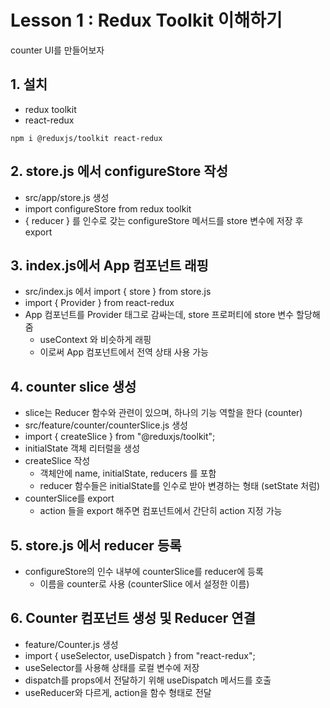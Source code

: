 # Lesson 1 : Redux Toolkit 이해하기
counter UI를 만들어보자
## 1. 설치
- redux toolkit
- react-redux
```
npm i @reduxjs/toolkit react-redux
```
## 2. store.js 에서 configureStore 작성
- src/app/store.js 생성
- import configureStore from redux toolkit
- { reducer } 를 인수로 갖는 configureStore 메서드를 store 변수에 저장 후 export

## 3. index.js에서 App 컴포넌트 래핑
- src/index.js 에서 import { store } from store.js
- import { Provider } from react-redux
- App 컴포넌트를 Provider 태그로 감싸는데, store 프로퍼티에 store 변수 할당해줌
  - useContext 와 비슷하게 래핑
  - 이로써 App 컴포넌트에서 전역 상태 사용 가능

## 4. counter slice 생성
- slice는 Reducer 함수와 관련이 있으며, 하나의 기능 역할을 한다 (counter)
- src/feature/counter/counterSlice.js 생성
- import { createSlice } from "@reduxjs/toolkit";
- initialState 객체 리터럴을 생성
- createSlice 작성
  - 객체안에 name, initialState, reducers 를 포함
  - reducer 함수들은 initialState를 인수로 받아 변경하는 형태 (setState 처럼)
- counterSlice를 export
  - action 들을 export 해주면 컴포넌트에서 간단히 action 지정 가능

## 5. store.js 에서 reducer 등록
- configureStore의 인수 내부에 counterSlice를 reducer에 등록
  - 이름을 counter로 사용 (counterSlice 에서 설정한 이름)

## 6. Counter 컴포넌트 생성 및 Reducer 연결
- feature/Counter.js 생성
- import { useSelector, useDispatch } from "react-redux";
- useSelector를 사용해 상태를 로컬 변수에 저장
- dispatch를 props에서 전달하기 위해 useDispatch 메서드를 호출
- useReducer와 다르게, action을 함수 형태로 전달